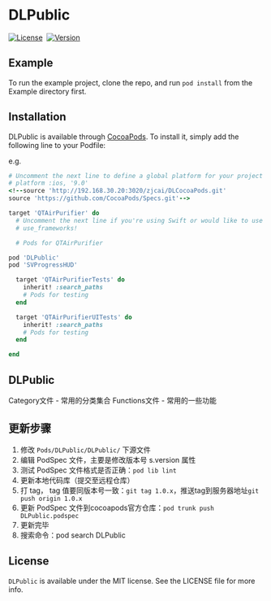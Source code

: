 # DLPublic

[![License](https://img.shields.io/cocoapods/l/DLPublic.svg?style=flat)](https://raw.githubusercontent.com/ibireme/YYWebImage/master/LICENSE)&nbsp;
[![Version](https://img.shields.io/cocoapods/v/DLPublic.svg?style=flat)](https://www.apple.com/nl/ios/)&nbsp;

## Example

To run the example project, clone the repo, and run `pod install` from the Example directory first.

## Installation

DLPublic is available through [CocoaPods](http://cocoapods.org). To install
it, simply add the following line to your Podfile:

<!--Please insert the source in the begain
```ruby
source 'http://192.168.30.20:3020/zjcai/DLCocoaPods.git'
source 'https://github.com/CocoaPods/Specs.git'
```-->
e.g.

```ruby
# Uncomment the next line to define a global platform for your project
# platform :ios, '9.0'
<!--source 'http://192.168.30.20:3020/zjcai/DLCocoaPods.git'
source 'https://github.com/CocoaPods/Specs.git'-->

target 'QTAirPurifier' do
  # Uncomment the next line if you're using Swift or would like to use dynamic frameworks
  # use_frameworks!

  # Pods for QTAirPurifier

pod 'DLPublic'
pod 'SVProgressHUD'

  target 'QTAirPurifierTests' do
    inherit! :search_paths
    # Pods for testing
  end

  target 'QTAirPurifierUITests' do
    inherit! :search_paths
    # Pods for testing
  end

end
```

## DLPublic
Category文件 - 常用的分类集合
Functions文件 - 常用的一些功能


## 更新步骤
1. 修改 `Pods/DLPublic/DLPublic/` 下源文件
2. 编辑 PodSpec 文件，主要是修改版本号 s.version 属性
3. 测试 PodSpec 文件格式是否正确：`pod lib lint`
4. 更新本地代码库（提交至远程仓库）
5. 打 tag， tag 值要同版本号一致：`git tag 1.0.x`，推送tag到服务器地址`git push origin 1.0.x`
6. 更新 PodSpec 文件到cocoapods官方仓库：`pod trunk push DLPublic.podspec`
7. 更新完毕
8. 搜索命令：pod search DLPublic

## License

`DLPublic` is available under the MIT license. See the LICENSE file for more info.


